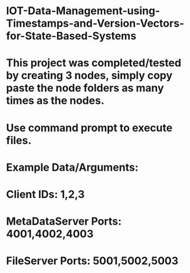 # IOT-Data-Management-using-Timestamps-and-Version-Vectors-for-State-Based-Systems
# This project was completed/tested by creating 3 nodes, simply copy paste the node folders as many times as the nodes.
# Use command prompt to execute files.
# Example Data/Arguments: 
#               Client IDs: 1,2,3 
#               MetaDataServer Ports: 4001,4002,4003
#               FileServer Ports: 5001,5002,5003 
